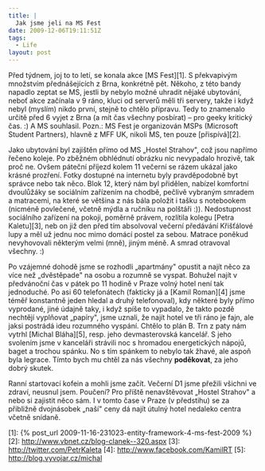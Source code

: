 ```yaml
---
title: |
  Jak jsme jeli na MS Fest
date: 2009-12-06T19:11:51Z
tags:
  - Life
layout: post
---
```

Před týdnem, joj to to letí, se konala akce [MS Fest][1]. S překvapivým množstvím přednášejících z Brna, konkrétně pět. Někoho, z této bandy napadlo zeptat se MS, jestli by nebylo možné uhradit nějaké ubytování, neboť akce začínala v 9 ráno, kluci od serverů měli tři servery, takže i když nebyl (myslím) nikdo první, stejně to chtělo přípravu. Tedy to znamenalo určitě před 6 vyjet z Brna (a mít čas všechny posbírat) – pro geeky kritický čas. :) A MS souhlasil. Pozn.: MS Fest je organizován MSPs (Microsoft Student Partners), hlavně z MFF UK, nikoli MS, ten pouze [přispívá][2].

Jako ubytování byl zajištěn přímo od MS „Hostel Strahov", což jsou napřímo řečeno koleje. Po zběžném obhlédnutí obrázku nic nevypadalo hrozivě, tak proč ne. Ovšem páteční příjezd kolem 11 večerní se rázem ukázal jako krásné prozření. Fotky dostupné na internetu byly pravděpodobně byt správce nebo tak něco. Blok 12, který nám byl přidělen, nabízel komfortní dvoulůžáky se sociálním zařízením na chodbě, pečlivě vybraným smradem a matracemi, na které se většina z nás bála položit i tašku s notebookem (nicméně povlečené, včetně mýdla a ručníku na polštáři :)). Nedostupnost sociálního zařízení na pokoji, poměrně právem, rozlítila kolegu [Petra Kaletu][3], neb on již den před tím absolvoval večerní předávání Křišťálové lupy a měl už jednu noc mimo domácí postel za sebou. Matrace poněkud nevyhovovali některým velmi (mně), jiným méně. A smrad otravoval všechny. :)

Po vzájemné dohodě jsme se rozhodli „apartmány" opustit a najít něco za více než „dvěstěpade" na osobu a rozumně se vyspat. Bohužel najít v předvánoční čas v pátek po 11 hodině v Praze volný hotel není tak jednoduché. Po asi 60 telefonátech (fakticky já a [Kamil Roman][4] jsme téměř konstantně jeden hledal a druhý telefonoval), kdy některé byly přímo vyprodané, jiné údajně taky, i když spíše to vypadalo, že takto pozdě nechtějí vyplňovat „papíry", jsme uznali, že najít hotel ve tři ráno je fajn, ale jaksi postrádá ideu rozumného vyspání. Chtělo to plán B. Trn z paty nám vytrhl [Michal Bláha][5], resp. jeho devmasterovská kancelář. S jeho svolením jsme v kanceláři strávili noc s hromadou energetických nápojů, baget a trochou spánku. No s tím spánkem to nebylo tak žhavé, ale aspoň byla legrace. Tímto bych mu chtěl za nás všechny **poděkovat**, za jeho dobrý skutek.

Ranní startovací kofein a mohli jsme začít. Večerní D1 jsme přežili všichni ve zdraví, neusnul jsem. Poučení? Pro příště nenavštěvovat „Hostel Strahov" a nebo si zajistit něco sám. I v tomto čase v Praze (v předstihu) se za přibližně dvojnásobek „naší" ceny dá najít útulný hotel nedaleko centra včetně snídaně.

[1]: {% post_url 2009-11-16-231023-entity-framework-4-ms-fest-2009 %}
[2]: http://www.vbnet.cz/blog-clanek--320.aspx
[3]: http://twitter.com/PetrKaleta
[4]: http://www.facebook.com/KamilRT
[5]: http://blog.vyvojar.cz/michal